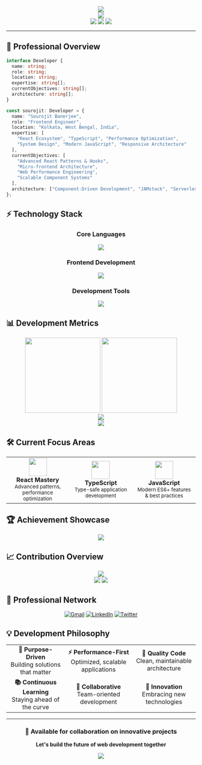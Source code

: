 <div align="center">
  <img src="https://capsule-render.vercel.app/api?type=waving&color=0D1117,21262D,30363D&height=300&section=header&text=SOUROJIT%20BANERJEE&fontSize=55&fontColor=F0F6FC&animation=fadeIn&fontAlignY=38&desc=Frontend%20Engineer%20%7C%20Code%20Architect%20%7C%20Problem%20Solver&descAlignY=55&descSize=18" />
</div>

<div align="center">
  <img src="https://readme-typing-svg.demolab.com?font=JetBrains+Mono&weight=600&size=28&duration=4000&pause=2000&color=7C3AED&center=true&vCenter=true&width=800&height=80&lines=Frontend+Developer+%7C+Kolkata;Building+Scalable+Web+Solutions;Crafting+Digital+Experiences" />
</div>

<div align="center">
  <img src="https://komarev.com/ghpvc/?username=sourojitbanerjee&style=flat-square&color=7C3AED&labelColor=0D1117" />
  <img src="https://img.shields.io/github/followers/sourojitbanerjee?style=flat-square&color=6366F1&labelColor=0D1117&logo=github" />
  <img src="https://img.shields.io/badge/Focus-Frontend%20Development-4F46E5?style=flat-square&labelColor=0D1117" />
</div>

---

## 🎯 Professional Overview

```typescript
interface Developer {
  name: string;
  role: string;
  location: string;
  expertise: string[];
  currentObjectives: string[];
  architecture: string[];
}

const sourojit: Developer = {
  name: "Sourojit Banerjee",
  role: "Frontend Engineer",
  location: "Kolkata, West Bengal, India",
  expertise: [
    "React Ecosystem", "TypeScript", "Performance Optimization",
    "System Design", "Modern JavaScript", "Responsive Architecture"
  ],
  currentObjectives: [
    "Advanced React Patterns & Hooks",
    "Micro-frontend Architecture", 
    "Web Performance Engineering",
    "Scalable Component Systems"
  ],
  architecture: ["Component-Driven Development", "JAMstack", "Serverless"]
};
```

## ⚡ Technology Stack

<div align="center">

### Core Languages
<img src="https://skillicons.dev/icons?i=js,ts,java,cpp&theme=dark" />

### Frontend Development
<img src="https://skillicons.dev/icons?i=react,html,css,tailwind,sass,vite&theme=dark" />

### Development Tools
<img src="https://skillicons.dev/icons?i=nodejs,mongodb,git,vscode,github,figma&theme=dark" />

</div>

## 📊 Development Metrics

<div align="center">
  <img height="200em" src="https://github-readme-stats.vercel.app/api?username=sourojitbanerjee&show_icons=true&theme=github_dark&include_all_commits=true&count_private=true&hide_border=true&bg_color=0D1117&title_color=F0F6FC&text_color=C9D1D9&icon_color=7C3AED" />
  <img height="200em" src="https://github-readme-stats.vercel.app/api/top-langs/?username=sourojitbanerjee&layout=compact&theme=github_dark&hide_border=true&bg_color=0D1117&title_color=F0F6FC&text_color=C9D1D9" />
</div>

<div align="center">
  <img src="https://github-readme-streak-stats.herokuapp.com/?user=sourojitbanerjee&theme=github-dark-blue&hide_border=true&background=0D1117&stroke=30363D&ring=7C3AED&fire=6366F1&currStreakLabel=C9D1D9" />
</div>

<div align="center">
  <img src="https://github-readme-activity-graph.vercel.app/graph?username=sourojitbanerjee&theme=github-compact&hide_border=true&bg_color=0D1117&color=C9D1D9&line=7C3AED&point=6366F1" />
</div>

## 🛠️ Current Focus Areas

<table align="center">
<tr>
<td align="center" width="200px">
<img src="https://cdn.jsdelivr.net/gh/devicons/devicon/icons/react/react-original.svg" width="48" height="48"/>
<br><strong>React Mastery</strong>
<br><sub>Advanced patterns, performance optimization</sub>
</td>
<td align="center" width="200px">
<img src="https://cdn.jsdelivr.net/gh/devicons/devicon/icons/typescript/typescript-original.svg" width="48" height="48"/>
<br><strong>TypeScript</strong>
<br><sub>Type-safe application development</sub>
</td>
<td align="center" width="200px">
<img src="https://cdn.jsdelivr.net/gh/devicons/devicon/icons/javascript/javascript-original.svg" width="48" height="48"/>
<br><strong>JavaScript</strong>
<br><sub>Modern ES6+ features & best practices</sub>
</td>
</tr>
</table>

## 🏆 Achievement Showcase

<div align="center">
  <img src="https://github-profile-trophy.vercel.app/?username=sourojitbanerjee&theme=discord&no-frame=true&column=4&margin-w=15&margin-h=15&no-bg=true" />
</div>

## 📈 Contribution Overview

<div align="center">
  <img src="https://github-profile-summary-cards.vercel.app/api/cards/profile-details?username=sourojitbanerjee&theme=github_dark" />
</div>

<div align="center">
<img src="https://github-profile-summary-cards.vercel.app/api/cards/repos-per-language?username=sourojitbanerjee&theme=github_dark" />
<img src="https://github-profile-summary-cards.vercel.app/api/cards/most-commit-language?username=sourojitbanerjee&theme=github_dark" />
</div>

## 🔗 Professional Network

<div align="center">
  
[![Gmail](https://img.shields.io/badge/Gmail-EA4335?style=for-the-badge&logo=gmail&logoColor=white)](mailto:contact.glsouronline@gmail.com)
[![LinkedIn](https://img.shields.io/badge/LinkedIn-0A66C2?style=for-the-badge&logo=linkedin&logoColor=white)](https://www.linkedin.com/in/souroman/)
[![Twitter](https://img.shields.io/badge/Twitter-1DA1F2?style=for-the-badge&logo=twitter&logoColor=white)](https://twitter.com/souro8anerjee)

</div>

## 💡 Development Philosophy

<div align="center">
<table>
<tr>
<td align="center"><strong>🎯 Purpose-Driven</strong><br/>Building solutions that matter</td>
<td align="center"><strong>⚡ Performance-First</strong><br/>Optimized, scalable applications</td>
<td align="center"><strong>🔧 Quality Code</strong><br/>Clean, maintainable architecture</td>
</tr>
<tr>
<td align="center"><strong>📚 Continuous Learning</strong><br/>Staying ahead of the curve</td>
<td align="center"><strong>🤝 Collaborative</strong><br/>Team-oriented development</td>
<td align="center"><strong>🚀 Innovation</strong><br/>Embracing new technologies</td>
</tr>
</table>
</div>

---

<div align="center">
  
### 💼 Available for collaboration on innovative projects
  
**Let's build the future of web development together**
  
<img src="https://capsule-render.vercel.app/api?type=waving&color=0D1117,21262D,30363D&height=120&section=footer" />
  
</div>
